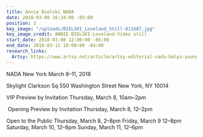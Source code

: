 ```yaml
---
title: Annie Bielski NADA
date: 2018-03-08 16:34:00 -05:00
position: 2
key_image: "/uploads/BIELSKI_Loveland_Still-811687.jpg"
key_image_credit: ANNIE BIELSKI-Loveland-Video still
start_date: 2018-03-08 12:00:00 -05:00
end_date: 2018-03-11 18:00:00 -04:00
research_links:
  Artsy: https://www.artsy.net/article/artsy-editorial-nada-helps-young-galleries-hard-times
---
```


NADA New York
March 8–11, 2018

Skylight Clarkson Sq
550 Washington Street
New York, NY 10014

VIP Preview by Invitation
Thursday, March 8, 10am–2pm

 Opening Preview by Invitation
Thursday, March 8, 12–2pm 

Open to the Public
Thursday, March 8, 2–8pm
Friday, March 9 12–8pm
Saturday, March 10, 12–8pm
Sunday, March 11, 12–6pm